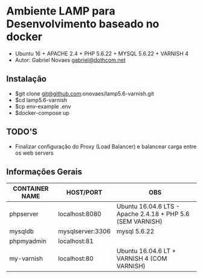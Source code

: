 # Ambiente LAMP para Desenvolvimento baseado no docker 

- Ubuntu 16 + APACHE 2.4 + PHP 5.6.22 + MYSQL 5.6.22 + VARNISH 4
- Autor: Gabriel Novaes <gabriel@dothcom.net>

## Instalação
- $git clone git@github.com:onovaes/lamp5.6-varnish.git
- $cd lamp5.6-varnish
- $cp env-example .env
- $docker-compose up


## TODO'S
- Finalizar configuração do Proxy (Load Balancer) e balancear carga entre os web servers


## Informações Gerais

| CONTAINER NAME | HOST/PORT          | OBS                                                         |
| -------------- | ------------------ | ----------------------------------------------------------- |
| phpserver      | localhost:8080     | Ubuntu 16.04.6 LTS - Apache 2.4.18 + PHP 5.6 (SEM VARNISH)  |
| mysqldb        | mysqlserver:3306   | mysql 5.6.22                                                |
| phpmyadmin     | localhost:81       |                                                             |
| my-varnish     | localhost:80       | Ubuntu 16.04.6 LT + VARNISH 4 (COM VARNISH)                 |
